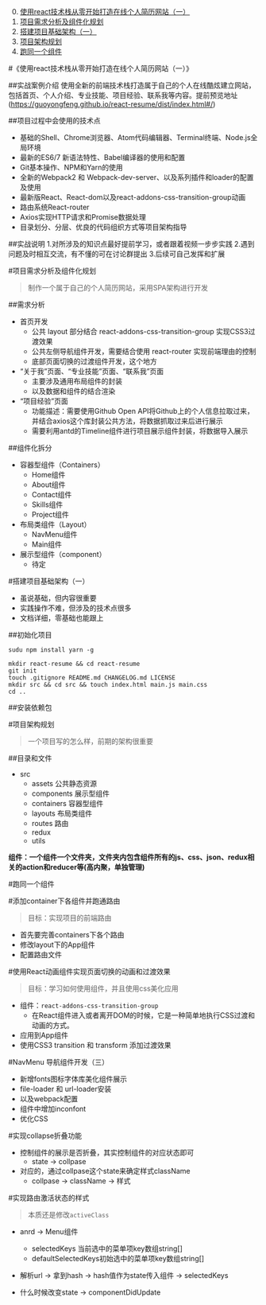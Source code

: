 0. [使用react技术栈从零开始打造在线个人简历网站（一）](#实战案例介绍)
1. [项目需求分析及组件化规划](#项目需求分析及组件化规划)
2. [搭建项目基础架构（一）](#组件化拆分)
3. [项目架构规划](#项目架构规划)
4. [跑同一个组件](#跑同一个组件)

#《使用react技术栈从零开始打造在线个人简历网站（一）》

##实战案例介绍
使用全新的前端技术栈打造属于自己的个人在线酷炫建立网站，包括首页、个人介绍、专业技能、项目经验、联系我等内容。提前预览地址 (https://guoyongfeng.github.io/react-resume/dist/index.html#/)

##项目过程中会使用的技术点
- 基础的Shell、Chrome浏览器、Atom代码编辑器、Terminal终端、Node.js全局环境
- 最新的ES6/7 新语法特性、Babel编译器的使用和配置
- Git基本操作、NPM和Yarn的使用
- 全新的Webpack2 和 Webpack-dev-server、以及系列插件和loader的配置及使用
- 最新版React、React-dom以及react-addons-css-transition-group动画
- 路由系统React-router
- Axios实现HTTP请求和Promise数据处理
- 目录划分、分层、优良的代码组织方式等项目架构指导

##实战说明
1.对所涉及的知识点最好提前学习，或者跟着视频一步步实践
2.遇到问题及时相互交流，有不懂的可在讨论群提出
3.后续可自己发挥和扩展

#项目需求分析及组件化规划
>制作一个属于自己的个人简历网站，采用SPA架构进行开发

##需求分析
- 首页开发
	- 公共 layout 部分结合 react-addons-css-transition-group 实现CSS3过渡效果
	- 公共左侧导航组件开发，需要结合使用 react-router 实现前端理由的控制
	- 底部页面切换的过渡组件开发，这个地方
- “关于我”页面、“专业技能”页面、“联系我”页面
	- 主要涉及通用布局组件的封装
	- 以及数据和组件的结合渲染
- “项目经验”页面
	- 功能描述：需要使用Github Open API将Github上的个人信息拉取过来，并结合axios这个库封装公共方法，将数据抓取过来后进行展示
	- 需要利用antd的Timeline组件进行项目展示组件封装，将数据导入展示

##组件化拆分
- 容器型组件（Containers）
	- Home组件
	- About组件
	- Contact组件
	- Skills组件
	- Project组件
- 布局类组件（Layout）
	- NavMenu组件
	- Main组件
- 展示型组件（component）
	- 待定

#搭建项目基础架构（一）
- 虽说基础，但内容很重要
- 实践操作不难，但涉及的技术点很多
- 文档详细，零基础也能跟上

##初始化项目

```
sudu npm install yarn -g
```

```
mkdir react-resume && cd react-resume
git init
touch .gitignore README.md CHANGELOG.md LICENSE
mkdir src && cd src && touch index.html main.js main.css
cd ..
```

##安装依赖包


#项目架构规划
>一个项目写的怎么样，前期的架构很重要

##目录和文件
- src
	- assets 公共静态资源
	- components 展示型组件
	- containers 容器型组件
	- layouts 布局类组件
	- routes 路由
	- redux
	- utils

**组件：一个组件一个文件夹，文件夹内包含组件所有的js、css、json、redux相关的action和reducer等(高内聚，单独管理)**

#跑同一个组件

#添加container下各组件并跑通路由
>目标：实现项目的前端路由

- 首先要完善containers下各个路由
- 修改layout下的App组件
- 配置路由文件

#使用React动画组件实现页面切换的动画和过渡效果
>目标：学习如何使用组件，并且使用css美化应用

- 组件：`react-addons-css-transition-group`
	- 在React组件进入或者离开DOM的时候，它是一种简单地执行CSS过渡和动画的方式。
- 应用到App组件
- 使用CSS3 transition 和 transform 添加过渡效果

#NavMenu 导航组件开发（三）
- 新增fonts图标字体库美化组件展示
- file-loader 和 url-loader安装
- 以及webpack配置
- 组件中增加inconfont
- 优化CSS

#实现collapse折叠功能
- 控制组件的展示是否折叠，其实控制组件的对应状态即可
	- state -> collpase
- 对应的，通过collpase这个state来确定样式className
	- collpase -> className -> 样式

#实现路由激活状态的样式
>本质还是修改`activeClass`

- anrd -> Menu组件
	- selectedKeys 当前选中的菜单项key数组string[]
	- defaultSelectedKeys初始选中的菜单项key数组string[]

- 解析url -> 拿到hash -> hash值作为state传入组件 -> selectedKeys
- 什么时候改变state -> componentDidUpdate
